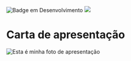 ![Badge em Desenvolvimento](http://img.shields.io/static/v1?label=STATUS&message=EM%20DESENVOLVIMENTO&color=GREEN&style=for-the-badge)
![](https://img.shields.io/badge/just%20the%20message-8A2BE2)

# Carta de apresentação 

![Esta é minha foto de apresentação](https://github.com/MuriloAndra-developer/portifolio-murilo/assets/129803829/a275130f-84da-4d36-b002-ced8b9daef6b)

